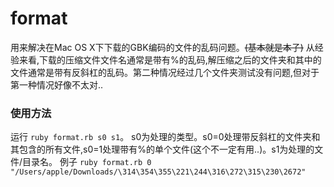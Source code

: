 format
======

用来解决在Mac OS X下下载的GBK编码的文件的乱码问题。~~(基本就是本子)~~
从经验来看,下载的压缩文件文件名通常是带有%的乱码,解压缩之后的文件夹和其中的文件通常是带有反斜杠的乱码。第二种情况经过几个文件夹测试没有问题,但对于第一种情况好像不太对..

### 使用方法

运行 `ruby format.rb s0 s1`。
s0为处理的类型。s0=0处理带反斜杠的文件夹和其包含的所有文件,s0=1处理带有%的单个文件(这个不一定有用..)。s1为处理的文件/目录名。
例子 ` ruby format.rb 0 "/Users/apple/Downloads/\314\354\355\221\244\316\272\315\230\2672" `
